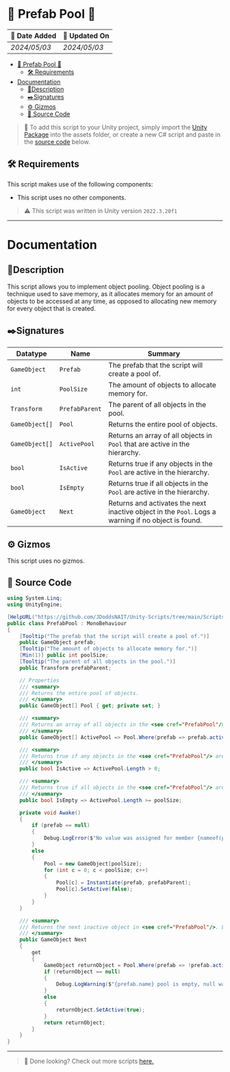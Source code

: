 # 🎱 Prefab Pool 🎱

| 📆 Date Added | 📆 Updated On |
|-|-|
|*2024/05/03*|*2024/05/03*|

- [🎱 Prefab Pool 🎱](#-prefab-pool-)
  - [🛠️ Requirements](#️-requirements)
- [Documentation](#documentation)
  - [📖Description](#description)
  - [✒️Signatures](#️signatures)
  - [⚙️ Gizmos](#️-gizmos)
  - [💾 Source Code](#-source-code)

> :paperclip: To add this script to your Unity project, simply import the [Unity Package](./) into the assets folder, or create a new C# script and paste in the [source code](#-source-code) below.

## 🛠️ Requirements

This script makes use of the following components:
- This script uses no other components.

> :warning: This script was written in Unity version `2022.3.20f1`

---
# Documentation

## 📖Description
This script allows you to implement object pooling. Object pooling is a technique used to save memory, as it allocates memory for an amount of objects to be accessed at any time, as opposed to allocating new memory for every object that is created.

## ✒️Signatures
| Datatype | Name | Summary |
|-|-|-|
| `GameObject` | `Prefab` | The prefab that the script will create a pool of. |
| `int` | `PoolSize` | The amount of objects to allocate memory for. |
| `Transform` | `PrefabParent` | The parent of all objects in the pool. |
| `GameObject[]` | `Pool` | Returns the entire pool of objects. |
| `GameObject[]` | `ActivePool` | Returns an array of all objects in `Pool` that are active in the hierarchy. |
| `bool` | `IsActive` | Returns true if any objects in the `Pool` are active in the hierarchy. |
| `bool` | `IsEmpty` | Returns true if all objects in the `Pool` are active in the hierarchy. |
| `GameObject` | `Next` | Returns and activates the next inactive object in the `Pool`. Logs a warning if no object is found. |

## ⚙️ Gizmos

This script uses no gizmos.

## 💾 Source Code
``` cs
using System.Linq;
using UnityEngine;

[HelpURL("https://github.com/JDoddsNAIT/Unity-Scripts/tree/main/Scripts/Prefab-Pool")]
public class PrefabPool : MonoBehaviour
{
    [Tooltip("The prefab that the script will create a pool of.")]
    public GameObject prefab;
    [Tooltip("The amount of objects to allocate memory for.")]
    [Min(1)] public int poolSize;
    [Tooltip("The parent of all objects in the pool.")]
    public Transform prefabParent;

    // Properties
    /// <summary>
    /// Returns the entire pool of objects.
    /// </summary>
    public GameObject[] Pool { get; private set; }

    /// <summary>
    /// Returns an array of all objects in the <see cref="PrefabPool"/> that are active in the hierarchy.
    /// </summary>
    public GameObject[] ActivePool => Pool.Where(prefab => prefab.activeInHierarchy).ToArray();

    /// <summary>
    /// Returns true if any objects in the <see cref="PrefabPool"/> are active in the hierarchy.
    /// </summary>
    public bool IsActive => ActivePool.Length > 0;

    /// <summary>
    /// Returns true if all objects in the <see cref="PrefabPool"/> are active in the hierarchy.
    /// </summary>
    public bool IsEmpty => ActivePool.Length >= poolSize;

    private void Awake()
    {
        if (prefab == null)
        {
            Debug.LogError($"No value was assigned for member {nameof(prefab)} on {this.gameObject.name}.");
        }
        else
        {
            Pool = new GameObject[poolSize];
            for (int c = 0; c < poolSize; c++)
            {
                Pool[c] = Instantiate(prefab, prefabParent);
                Pool[c].SetActive(false);
            }
        }
    }

    /// <summary>
    /// Returns the next inactive object in <see cref="PrefabPool"/>. Logs a warning if no object is found.
    /// </summary>
    public GameObject Next
    {
        get
        {
            GameObject returnObject = Pool.Where(prefab => !prefab.activeInHierarchy).FirstOrDefault();
            if (returnObject == null)
            {
                Debug.LogWarning($"{prefab.name} pool is empty, null was returned.");
            }
            else
            {
                returnObject.SetActive(true);
            }
            return returnObject;
        }
    }
}

```
---
> :paperclip: Done looking? Check out more scripts [here.](../)
